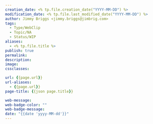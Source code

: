 ```yaml
---
creation_date: <% tp.file.creation_date("YYYY-MM-DD") %>
modification_date: <% tp.file.last_modified_date("YYYY-MM-DD") %>
author: Jimmy Briggs <jimmy.briggs@jimbrig.com>
tags:
  - Type/WebClip
  - Topic/NA
  - Status/WIP
aliases:
  - <% tp.file.title %>
publish: true
permalink:
description:
image:
cssclasses:

url: {{page.url}}
url-aliases: 
  - {{page.url}}
page-title: {{json page.title}}

web-message:
web-badge-color: ""
web-badge-message:
date: "{{date 'yyyy-MM-dd'}}"
---
```



